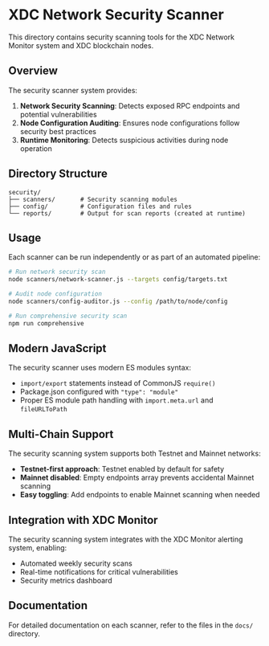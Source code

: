 # XDC Network Security Scanner

This directory contains security scanning tools for the XDC Network Monitor system and XDC blockchain nodes.

## Overview

The security scanner system provides:

1. **Network Security Scanning**: Detects exposed RPC endpoints and potential vulnerabilities
2. **Node Configuration Auditing**: Ensures node configurations follow security best practices
3. **Runtime Monitoring**: Detects suspicious activities during node operation

## Directory Structure

```
security/
├── scanners/       # Security scanning modules
├── config/         # Configuration files and rules
└── reports/        # Output for scan reports (created at runtime)
```

## Usage

Each scanner can be run independently or as part of an automated pipeline:

```bash
# Run network security scan
node scanners/network-scanner.js --targets config/targets.txt

# Audit node configuration
node scanners/config-auditor.js --config /path/to/node/config

# Run comprehensive security scan
npm run comprehensive
```

## Modern JavaScript

The security scanner uses modern ES modules syntax:

- `import/export` statements instead of CommonJS `require()`
- Package.json configured with `"type": "module"`
- Proper ES module path handling with `import.meta.url` and `fileURLToPath`

## Multi-Chain Support

The security scanning system supports both Testnet and Mainnet networks:

- **Testnet-first approach**: Testnet enabled by default for safety
- **Mainnet disabled**: Empty endpoints array prevents accidental Mainnet scanning
- **Easy toggling**: Add endpoints to enable Mainnet scanning when needed

## Integration with XDC Monitor

The security scanning system integrates with the XDC Monitor alerting system, enabling:

- Automated weekly security scans
- Real-time notifications for critical vulnerabilities
- Security metrics dashboard

## Documentation

For detailed documentation on each scanner, refer to the files in the `docs/` directory.
